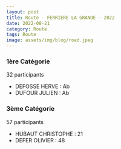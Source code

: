 ```yaml
---
layout: post
title: Route - FERRIERE LA GRANDE - 2022
date: 2022-08-21
category: Route
tags: Route
image: assets/img/blog/road.jpeg
---
```


### 1ère Catégorie
32 participants
- DEFOSSE HERVE : Ab
- DUFOUR JULIEN : Ab

### 3ème Catégorie
57 participants
- HUBAUT CHRISTOPHE : 21
- DEFER OLIVIER : 48
